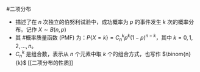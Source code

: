 #二项分布
*   描述了在 $n$ 次独立的伯努利试验中，成功概率为 $p$ 的事件发生 $k$ 次的概率分布。记作 $X \sim B(n, p)$
*   其 #概率质量函数 (PMF) 为：$P\{X=k\} = C_n^k p^k (1-p)^{n-k}$，其中 $k=0, 1, 2, ..., n$。
*   $C_n^k$ 是组合数，表示从 $n$ 个元素中取 $k$ 个的组合方式，也写作 $\binom{n}{k}$ 
[[二项分布的性质]]